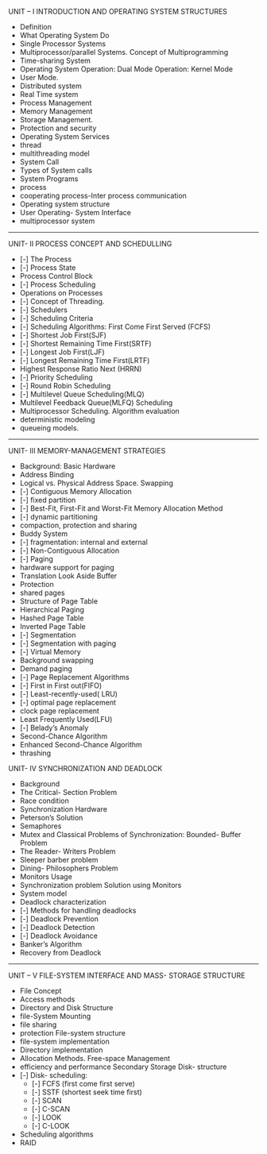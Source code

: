 UNIT – I INTRODUCTION AND OPERATING SYSTEM STRUCTURES

- Definition
- What Operating System Do
- Single Processor Systems
- Multiprocessor/parallel Systems. Concept of Multiprogramming
- Time-sharing System
- Operating System Operation: Dual Mode Operation: Kernel Mode
- User Mode.
- Distributed system
- Real Time system
- Process Management
- Memory Management
- Storage Management.
- Protection and security
- Operating System Services
- thread
- multithreading model
- System Call
- Types of System calls
- System Programs
- process
- cooperating process-Inter process communication
- Operating system structure
- User Operating- System Interface
- multiprocessor system

---

UNIT- II PROCESS CONCEPT AND SCHEDULLING

- [-] The Process
- [-] Process State
- Process Control Block
- [-] Process Scheduling
- Operations on Processes
- [-] Concept of Threading.
- [-] Schedulers
- [-] Scheduling Criteria
- [-] Scheduling Algorithms: First Come First Served (FCFS)
- [-] Shortest Job First(SJF)
- [-] Shortest Remaining Time First(SRTF)
- [-] Longest Job First(LJF)
- [-] Longest Remaining Time First(LRTF)
- Highest Response Ratio Next (HRRN)
- [-] Priority Scheduling
- [-] Round Robin Scheduling
- [-] Multilevel Queue Scheduling(MLQ)
- Multilevel Feedback Queue(MLFQ) Scheduling
- Multiprocessor Scheduling. Algorithm evaluation
- deterministic modeling
- queueing models.

---

UNIT- III MEMORY-MANAGEMENT STRATEGIES

- Background: Basic Hardware
- Address Binding
- Logical vs. Physical Address Space. Swapping
- [-] Contiguous Memory Allocation
- [-] fixed partition
- [-] Best-Fit, First-Fit and Worst-Fit Memory Allocation Method
- [-] dynamic partitioning
- compaction, protection and sharing
- Buddy System
- [-] fragmentation: internal and external
- [-] Non-Contiguous Allocation
- [-] Paging
- hardware support for paging
- Translation Look Aside Buffer
- Protection
- shared pages
- Structure of Page Table
- Hierarchical Paging
- Hashed Page Table
- Inverted Page Table
- [-] Segmentation
- [-] Segmentation with paging
- [-] Virtual Memory
- Background swapping
- Demand paging
- [-] Page Replacement Algorithms
- [-] First in First out(FIFO)
- [-] Least-recently-used( LRU)
- [-] optimal page replacement
- clock page replacement
- Least Frequently Used(LFU)
- [-] Belady’s Anomaly
- Second-Chance Algorithm
- Enhanced Second-Chance Algorithm
- thrashing

UNIT- IV SYNCHRONIZATION AND DEADLOCK

- Background
- The Critical- Section Problem
- Race condition
- Synchronization Hardware
- Peterson’s Solution
- Semaphores
- Mutex and Classical Problems of Synchronization: Bounded- Buffer Problem
- The Reader- Writers Problem
- Sleeper barber problem
- Dining- Philosophers Problem
- Monitors Usage
- Synchronization problem Solution using Monitors
- System model
- Deadlock characterization
- [-] Methods for handling deadlocks
- [-] Deadlock Prevention
- [-] Deadlock Detection
- [-] Deadlock Avoidance
- Banker’s Algorithm
- Recovery from Deadlock

---

UNIT – V FILE-SYSTEM INTERFACE AND MASS- STORAGE STRUCTURE

- File Concept
- Access methods
- Directory and Disk Structure
- file-System Mounting
- file sharing
- protection File-system structure
- file-system implementation
- Directory implementation
- Allocation Methods. Free-space Management
- efficiency and performance Secondary Storage Disk- structure
- [-] Disk- scheduling:
  - [-] FCFS (first come first serve)
  - [-] SSTF (shortest seek time first)
  - [-] SCAN
  - [-] C-SCAN
  - [-] LOOK
  - [-] C-LOOK
- Scheduling algorithms
- RAID
